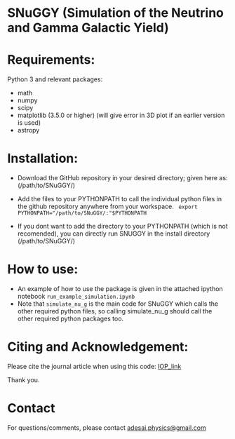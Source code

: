 SNuGGY (Simulation of the Neutrino and Gamma Galactic Yield)
===========================================================

# Requirements:
Python 3 and relevant packages:
- math
- numpy
- scipy
- matplotlib (3.5.0 or higher) (will give error in 3D plot if an earlier version is used)
- astropy

# Installation:
- Download the GitHub repository in your desired directory; given here as:(/path/to/SNuGGY/)
- Add the files to your PYTHONPATH to call the individual python files in the github repository anywhere from your workspace.
``` export PYTHONPATH="/path/to/SNuGGY/:"$PYTHONPATH```

- If you dont want to add the directory to your PYTHONPATH (which is not recomended), you can directly run SNUGGY in the install directory (/path/to/SNuGGY/)

# How to use:
- An example of how to use the package is given in the attached ipython notebook ```run_example_simulation.ipynb```
- Note that ```simulate_nu_g``` is the main code for SNuGGY which calls the other required python files, so calling simulate_nu_g should call the other required python packages too.

# Citing and Acknowledgement:
Please cite the journal article when using this code: [IOP_link](https://iopscience.iop.org/article/10.3847/1538-4357/ad2a5e) 

Thank you.

# Contact
For questions/comments, please contact adesai.physics@gmail.com
